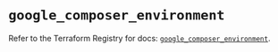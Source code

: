 # `google_composer_environment`

Refer to the Terraform Registry for docs: [`google_composer_environment`](https://registry.terraform.io/providers/hashicorp/google/6.2.0/docs/resources/composer_environment).
